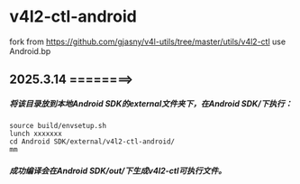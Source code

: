 # v4l2-ctl-android
fork from https://github.com/gjasny/v4l-utils/tree/master/utils/v4l2-ctl use Android.bp

## 2025.3.14 ========>
##### 将该目录放到本地Android SDK的external文件夹下，在Android SDK/下执行：<br>
`source build/envsetup.sh`<br>
`lunch xxxxxxx`<br>
`cd Android SDK/external/v4l2-ctl-android/`<br>
`mm`<br>
##### 成功编译会在Android SDK/out/下生成v4l2-ctl可执行文件。

